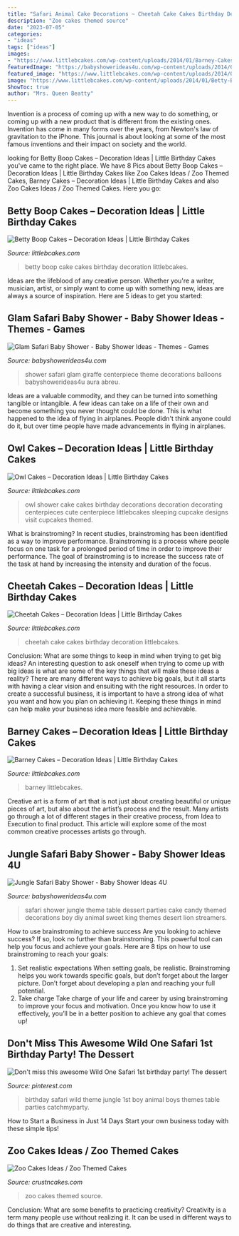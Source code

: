 ```yaml
---
title: "Safari Animal Cake Decorations ~ Cheetah Cake Cakes Birthday Decoration Littlebcakes"
description: "Zoo cakes themed source"
date: "2023-07-05"
categories:
- "ideas"
tags: ["ideas"]
images:
- "https://www.littlebcakes.com/wp-content/uploads/2014/01/Barney-Cakes.jpg"
featuredImage: "https://babyshowerideas4u.com/wp-content/uploads/2014/04/Jungle-Safari-Baby-Shower-table-dessert-table.jpg"
featured_image: "https://www.littlebcakes.com/wp-content/uploads/2014/01/Betty-Boop-Cake.jpg"
image: "https://www.littlebcakes.com/wp-content/uploads/2014/01/Betty-Boop-Cake.jpg"
ShowToc: true
author: "Mrs. Queen Beatty"
---
```



Invention is a process of coming up with a new way to do something, or coming up with a new product that is different from the existing ones. Invention has come in many forms over the years, from Newton's law of gravitation to the iPhone. This journal is about looking at some of the most famous inventions and their impact on society and the world.

	

		
looking for Betty Boop Cakes – Decoration Ideas | Little Birthday Cakes you've came to the right place. We have 8 Pics about Betty Boop Cakes – Decoration Ideas | Little Birthday Cakes like Zoo Cakes Ideas / Zoo Themed Cakes, Barney Cakes – Decoration Ideas | Little Birthday Cakes and also Zoo Cakes Ideas / Zoo Themed Cakes. Here you go:
		
    
## Betty Boop Cakes – Decoration Ideas | Little Birthday Cakes

<img loading=lazy src="https://www.littlebcakes.com/wp-content/uploads/2014/01/Betty-Boop-Cake.jpg" onerror="this.onerror=null;this.src='https://tse3.mm.bing.net/th?id=OIP.7A4X3Lis5IXzcv6gSjLy8wHaKE&amp;pid=15.1';" alt="Betty Boop Cakes – Decoration Ideas | Little Birthday Cakes">

_Source: littlebcakes.com_

>betty boop cake cakes birthday decoration littlebcakes. 

	

Ideas are the lifeblood of any creative person. Whether you're a writer, musician, artist, or simply want to come up with something new, ideas are always a source of inspiration. Here are 5 ideas to get you started: 

    
## Glam Safari Baby Shower - Baby Shower Ideas - Themes - Games

<img loading=lazy src="http://www.babyshowerideas4u.com/wp-content/uploads/2019/02/giraffe-centerpiece-600x883.jpg" onerror="this.onerror=null;this.src='https://tse3.mm.bing.net/th?id=OIP.ya6Ol2I9JWG5lpSgUjHDiAHaK5&amp;pid=15.1';" alt="Glam Safari Baby Shower - Baby Shower Ideas - Themes - Games">

_Source: babyshowerideas4u.com_

>shower safari glam giraffe centerpiece theme decorations balloons babyshowerideas4u aura abreu. 

	

Ideas are a valuable commodity, and they can be turned into something tangible or intangible. A few ideas can take on a life of their own and become something you never thought could be done. This is what happened to the idea of flying in airplanes. People didn't think anyone could do it, but over time people have made advancements in flying in airplanes.

    
## Owl Cakes – Decoration Ideas | Little Birthday Cakes

<img loading=lazy src="http://www.littlebcakes.com/wp-content/uploads/2013/08/Owl-Cake-Decorations.jpg" onerror="this.onerror=null;this.src='https://tse3.mm.bing.net/th?id=OIP.cYw51Y_II8g9-GimOfHqvwHaLs&amp;pid=15.1';" alt="Owl Cakes – Decoration Ideas | Little Birthday Cakes">

_Source: littlebcakes.com_

>owl shower cake cakes birthday decorations decoration decorating centerpieces cute centerpiece littlebcakes sleeping cupcake designs visit cupcakes themed. 

	

What is brainstroming?
In recent studies, brainstroming has been identified as a way to improve performance. Brainstroming is a process where people focus on one task for a prolonged period of time in order to improve their performance. The goal of brainstroming is to increase the success rate of the task at hand by increasing the intensity and duration of the focus.

    
## Cheetah Cakes – Decoration Ideas | Little Birthday Cakes

<img loading=lazy src="http://www.littlebcakes.com/wp-content/uploads/2014/02/Cheetah-Cake.jpg" onerror="this.onerror=null;this.src='https://tse4.mm.bing.net/th?id=OIP.5DkrL3y17bu9aMrsV_bzEwHaKS&amp;pid=15.1';" alt="Cheetah Cakes – Decoration Ideas | Little Birthday Cakes">

_Source: littlebcakes.com_

>cheetah cake cakes birthday decoration littlebcakes. 

	

Conclusion: What are some things to keep in mind when trying to get big ideas?
An interesting question to ask oneself when trying to come up with big ideas is what are some of the key things that will make these ideas a reality? There are many different ways to achieve big goals, but it all starts with having a clear vision and ensuiting with the right resources. In order to create a successful business, it is important to have a strong idea of what you want and how you plan on achieving it. Keeping these things in mind can help make your business idea more feasible and achievable.

    
## Barney Cakes – Decoration Ideas | Little Birthday Cakes

<img loading=lazy src="https://www.littlebcakes.com/wp-content/uploads/2014/01/Barney-Cakes.jpg" onerror="this.onerror=null;this.src='https://tse2.mm.bing.net/th?id=OIP.-Fa8BpsW6o4ybrfOR8JwiAHaJ3&amp;pid=15.1';" alt="Barney Cakes – Decoration Ideas | Little Birthday Cakes">

_Source: littlebcakes.com_

>barney littlebcakes. 

	

Creative art is a form of art that is not just about creating beautiful or unique pieces of art, but also about the artist’s process and the result. Many artists go through a lot of different stages in their creative process, from Idea to Execution to final product. This article will explore some of the most common creative processes artists go through.

    
## Jungle Safari Baby Shower - Baby Shower Ideas 4U

<img loading=lazy src="https://babyshowerideas4u.com/wp-content/uploads/2014/04/Jungle-Safari-Baby-Shower-table-dessert-table.jpg" onerror="this.onerror=null;this.src='https://tse2.mm.bing.net/th?id=OIP.QxH-VYiW9fA2AIgxRXMHhAHaFh&amp;pid=15.1';" alt="Jungle Safari Baby Shower - Baby Shower Ideas 4U">

_Source: babyshowerideas4u.com_

>safari shower jungle theme table dessert parties cake candy themed decorations boy diy animal sweet king themes desert lion streamers. 

	

How to use brainstroming to achieve success
Are you looking to achieve success? If so, look no further than brainstroming. This powerful tool can help you focus and achieve your goals. Here are 8 tips on how to use brainstroming to reach your goals: 
1. Set realistic expectations 
When setting goals, be realistic. Brainstroming helps you work towards specific goals, but don’t forget about the larger picture. Don’t forget about developing a plan and reaching your full potential. 
2. Take charge 
Take charge of your life and career by using brainstroming to improve your focus and motivation. Once you know how to use it effectively, you’ll be in a better position to achieve any goal that comes up! 

    
## Don&#039;t Miss This Awesome Wild One Safari 1st Birthday Party! The Dessert

<img loading=lazy src="https://i.pinimg.com/736x/e5/12/ef/e512ef28829062266b2aaf35874b20fd.jpg" onerror="this.onerror=null;this.src='https://tse3.mm.bing.net/th?id=OIP.8q_zKkVfS1FnKtNe5AUSigHaLk&amp;pid=15.1';" alt="Don&#039;t miss this awesome Wild One Safari 1st birthday party! The dessert">

_Source: pinterest.com_

>birthday safari wild theme jungle 1st boy animal boys themes table parties catchmyparty. 

	

How to Start a Business in Just 14 Days
Start your own business today with these simple tips!

    
## Zoo Cakes Ideas / Zoo Themed Cakes

<img loading=lazy src="http://www.crustncakes.com/blog/wp-content/uploads/2015/10/8d177288628d3df4b550976d7cdc76bb.jpg" onerror="this.onerror=null;this.src='https://tse4.mm.bing.net/th?id=OIP._iIEdI4Kf5OO-3YL_eMxTQHaJ4&amp;pid=15.1';" alt="Zoo Cakes Ideas / Zoo Themed Cakes">

_Source: crustncakes.com_

>zoo cakes themed source. 

	

Conclusion: What are some benefits to practicing creativity?
Creativity is a term many people use without realizing it. It can be used in different ways to do things that are creative and interesting.

